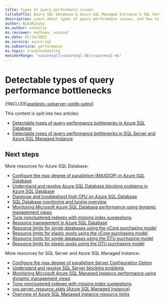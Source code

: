 ```yaml
---
title: Types of query performance issues
titleSuffix: Azure SQL Database & Azure SQL Managed Instance & SQL Server
description: Learn about types of query performance issues, and how to identify and resolve queries with these issues.
author: NikaKinska
ms.author: nnikolic
ms.reviewer: mathoma, wiassaf
ms.date: 07/29/2022
ms.service: azure-sql
ms.subservice: performance
ms.topic: troubleshooting
monikerRange: "=azuresql||=azuresql-db||=azuresql-mi"
---
```


# Detectable types of query performance bottlenecks
[!INCLUDE[appliesto-sqlserver-sqldb-sqlmi](includes/appliesto-sqlserver-sqldb-sqlmi.md)]

This content is split into two articles:

- [Detectable types of query performance bottlenecks in Azure SQL Database](database/identify-query-performance-issues.md)
- [Detectable types of query performance bottlenecks in SQL Server and Azure SQL Managed Instance](managed-instance/identify-query-performance-issues.md)

## Next steps

More resources for Azure SQL Database:

- [Configure the max degree of parallelism (MAXDOP) in Azure SQL Database](database/configure-max-degree-of-parallelism.md)
- [Understand and resolve Azure SQL Database blocking problems in Azure SQL Database](database/understand-resolve-blocking.md)
- [Diagnose and troubleshoot high CPU on Azure SQL Database](database/high-cpu-diagnose-troubleshoot.md)
- [SQL Database monitoring and tuning overview](database/monitor-tune-overview.md)
- [Monitoring Microsoft Azure SQL Database performance using dynamic management views](database/monitoring-with-dmvs.md)
- [Tune nonclustered indexes with missing index suggestions](/sql/relational-databases/indexes/tune-nonclustered-missing-index-suggestions)
- [Resource management in Azure SQL Database](database/resource-limits-logical-server.md)
- [Resource limits for single databases using the vCore purchasing model](database/resource-limits-vcore-single-databases.md)
- [Resource limits for elastic pools using the vCore purchasing model](database/resource-limits-vcore-elastic-pools.md)
- [Resource limits for single databases using the DTU purchasing model](database/resource-limits-dtu-single-databases.md)
- [Resource limits for elastic pools using the DTU purchasing model](database/resource-limits-dtu-elastic-pools.md)

More resources for SQL Server and Azure SQL Managed Instance:

- [Configure the max degree of parallelism Server Configuration Option](/sql/database-engine/configure-windows/configure-the-max-degree-of-parallelism-server-configuration-option)
- [Understand and resolve SQL Server blocking problems](/troubleshoot/sql/performance/understand-resolve-blocking)
- [Monitoring Microsoft Azure SQL Managed Instance performance using dynamic management views](managed-instance/monitoring-with-dmvs.md)
- [Tune nonclustered indexes with missing index suggestions](/sql/relational-databases/indexes/tune-nonclustered-missing-index-suggestions)
- [sys.server_resource_stats (Azure SQL Managed Instance)](/sql/relational-databases/system-catalog-views/sys-server-resource-stats-azure-sql-database)
- [Overview of Azure SQL Managed Instance resource limits](managed-instance/resource-limits.md)